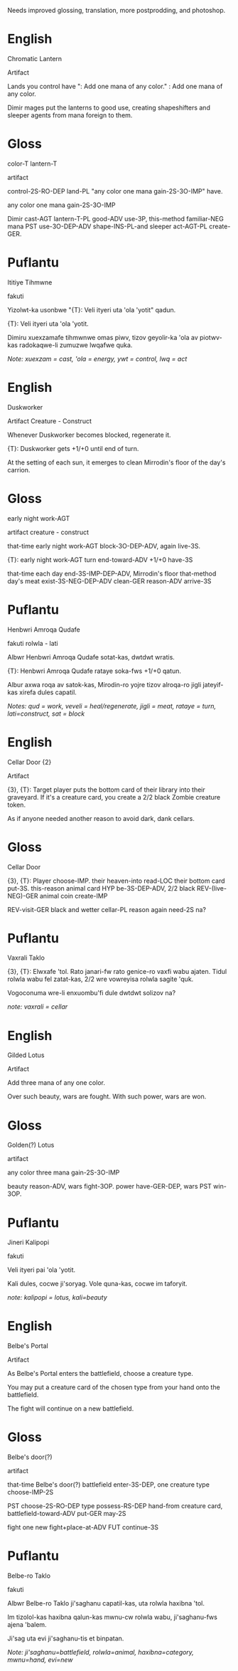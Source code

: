 Needs improved glossing, translation, more postprodding, and photoshop.

# English

Chromatic Lantern

Artifact

Lands you control have ": Add one mana of any color." : Add one mana of any color.

Dimir mages put the lanterns to good use, creating shapeshifters and sleeper agents from mana foreign to them.


# Gloss

color-T lantern-T

artifact

control-2S-RO-DEP land-PL "any color one mana gain-2S-3O-IMP" have. 

any color one mana gain-2S-3O-IMP

Dimir cast-AGT lantern-T-PL good-ADV use-3P, this-method familiar-NEG mana PST use-3O-DEP-ADV shape-INS-PL-and sleeper act-AGT-PL create-GER.


# Puflantu

Ititiye Tihmwne

fakuti

Yizolwt-ka usonbwe "{T}: Veli ityeri uta 'ola 'yotit" qadun.

{T}: Veli ityeri uta 'ola 'yotit.

Dimiru xuexzamafe tihmwnwe omas piwv, tizov geyolir-ka 'ola av piotwv-kas radokaqwe-li zumuzwe lwqafwe quka.

_Note: xuexzam = cast, 'ola  = energy, ywt = control, lwq = act_

# English

Duskworker

Artifact Creature - Construct

Whenever Duskworker becomes blocked, regenerate it.

{T}: Duskworker gets +1/+0 until end of turn.

At the setting of each sun, it emerges to clean Mirrodin's floor of the day's carrion.

# Gloss

early night work-AGT

artifact creature - construct

that-time early night work-AGT block-3O-DEP-ADV, again live-3S.

{T}: early night work-AGT turn end-toward-ADV +1/+0 have-3S

that-time each day end-3S-IMP-DEP-ADV, Mirrodin's floor that-method day's meat exist-3S-NEG-DEP-ADV clean-GER reason-ADV arrive-3S

# Puflantu

Henbwri Amroqa Qudafe

fakuti rolwla - lati

Albwr Henbwri Amroqa Qudafe sotat-kas, dwtdwt wratis.

{T}: Henbwri Amroqa Qudafe rataye soka-fws +1/+0 qatun.
                           
Albur axwa roqa av satok-kas, Mirodin-ro yojre tizov alroqa-ro jigli jateyif-kas xirefa dules capatil.

_Notes: qud = work, veveli = heal/regenerate, jigli = meat, rataye = turn, lati=construct, sat = block_

# English

Cellar Door {2}

Artifact

{3}, {T}: Target player puts the bottom card of their library into their graveyard. If it's a creature card, you create a 2/2 black Zombie creature token.

As if anyone needed another reason to avoid dark, dank cellars.

# Gloss

Cellar Door

{3}, {T}: Player choose-IMP. their heaven-into read-LOC their bottom card put-3S. this-reason animal card HYP be-3S-DEP-ADV, 2/2 black REV-(live-NEG)-GER animal coin create-IMP

REV-visit-GER black and wetter cellar-PL reason again need-2S na?

# Puflantu

Vaxrali Taklo

{3}, {T}: Elwxafe 'tol. Rato janari-fw rato genice-ro vaxfi wabu ajaten. Tidul rolwla wabu fel zatat-kas, 2/2 wre vowreyisa rolwla sagite 'quk.

Vogoconuma wre-li enxuombu'fi dule dwtdwt solizov na?


_note: vaxrali = cellar_ 

# English

Gilded Lotus

Artifact

Add three mana of any one color.

Over such beauty, wars are fought. With such power, wars are won.


# Gloss

Golden(?) Lotus

artifact

any color three mana gain-2S-3O-IMP

beauty reason-ADV, wars fight-3OP. power have-GER-DEP, wars PST win-3OP.

# Puflantu

Jineri Kalipopi

fakuti

Veli ityeri pai 'ola 'yotit.

Kali dules, cocwe ji'soryag. Vole quna-kas, cocwe im taforyit.

_note: kalipopi = lotus, kali=beauty_


# English

Belbe's Portal

Artifact

As Belbe's Portal enters the battlefield, choose a creature type.

You may put a creature card of the chosen type from your hand onto the battlefield.

The fight will continue on a new battlefield.

# Gloss

Belbe's door(?)

artifact

that-time Belbe's door(?) battlefield enter-3S-DEP, one creature type choose-IMP-2S

PST choose-2S-RO-DEP type possess-RS-DEP hand-from creature card, battlefield-toward-ADV put-GER may-2S

fight one new fight+place-at-ADV FUT continue-3S

# Puflantu

Belbe-ro Taklo

fakuti

Albwr Belbe-ro Taklo ji'saghanu capatil-kas, uta rolwla haxibna 'tol.

Im tizolol-kas haxibna qalun-kas mwnu-cw rolwla wabu, ji'saghanu-fws ajena 'balem.

Ji'sag uta evi ji'saghanu-tis et binpatan.

_Note: ji'saghanu=battlefield, rolwla=animal, haxibna=category, mwnu=hand, evi=new_

